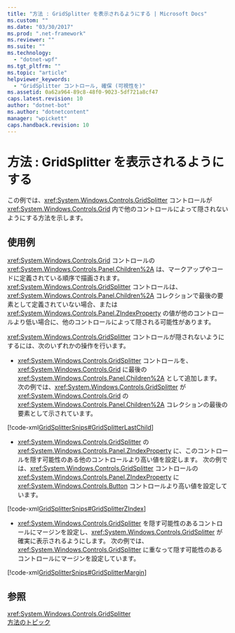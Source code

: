 ```yaml
---
title: "方法 : GridSplitter を表示されるようにする | Microsoft Docs"
ms.custom: ""
ms.date: "03/30/2017"
ms.prod: ".net-framework"
ms.reviewer: ""
ms.suite: ""
ms.technology: 
  - "dotnet-wpf"
ms.tgt_pltfrm: ""
ms.topic: "article"
helpviewer_keywords: 
  - "GridSplitter コントロール, 確保 (可視性を)"
ms.assetid: 0a62a964-89c8-48f0-9023-5df721a8cf47
caps.latest.revision: 10
author: "dotnet-bot"
ms.author: "dotnetcontent"
manager: "wpickett"
caps.handback.revision: 10
---
```

# 方法 : GridSplitter を表示されるようにする
この例では、<xref:System.Windows.Controls.GridSplitter> コントロールが <xref:System.Windows.Controls.Grid> 内で他のコントロールによって隠されないようにする方法を示します。  
  
## 使用例  
 <xref:System.Windows.Controls.Grid> コントロールの <xref:System.Windows.Controls.Panel.Children%2A> は、マークアップやコードに定義されている順序で描画されます。  <xref:System.Windows.Controls.GridSplitter> コントロールは、<xref:System.Windows.Controls.Panel.Children%2A> コレクションで最後の要素として定義されていない場合、または <xref:System.Windows.Controls.Panel.ZIndexProperty> の値が他のコントロールより低い場合に、他のコントロールによって隠される可能性があります。  
  
 <xref:System.Windows.Controls.GridSplitter> コントロールが隠されないようにするには、次のいずれかの操作を行います。  
  
-   <xref:System.Windows.Controls.GridSplitter> コントロールを、<xref:System.Windows.Controls.Grid> に最後の <xref:System.Windows.Controls.Panel.Children%2A> として追加します。  次の例では、<xref:System.Windows.Controls.GridSplitter> が <xref:System.Windows.Controls.Grid> の <xref:System.Windows.Controls.Panel.Children%2A> コレクションの最後の要素として示されています。  
  
 [!code-xml[GridSplitterSnips#GridSplitterLastChild](../../../../samples/snippets/csharp/VS_Snippets_Wpf/GridSplitterSnips/CSharp/Window1.xaml#gridsplitterlastchild)]  
  
-   <xref:System.Windows.Controls.GridSplitter> の <xref:System.Windows.Controls.Panel.ZIndexProperty> に、このコントロールを隠す可能性のある他のコントロールより高い値を設定します。  次の例では、<xref:System.Windows.Controls.GridSplitter> コントロールの <xref:System.Windows.Controls.Panel.ZIndexProperty> に <xref:System.Windows.Controls.Button> コントロールより高い値を設定しています。  
  
 [!code-xml[GridSplitterSnips#GridSplitterZIndex](../../../../samples/snippets/csharp/VS_Snippets_Wpf/GridSplitterSnips/CSharp/Window1.xaml#gridsplitterzindex)]  
  
-   <xref:System.Windows.Controls.GridSplitter> を隠す可能性のあるコントロールにマージンを設定し、<xref:System.Windows.Controls.GridSplitter> が確実に表示されるようにします。  次の例では、<xref:System.Windows.Controls.GridSplitter> に重なって隠す可能性のあるコントロールにマージンを設定しています。  
  
 [!code-xml[GridSplitterSnips#GridSplitterMargin](../../../../samples/snippets/csharp/VS_Snippets_Wpf/GridSplitterSnips/CSharp/Window1.xaml#gridsplittermargin)]  
  
## 参照  
 <xref:System.Windows.Controls.GridSplitter>   
 [方法のトピック](../../../../docs/framework/wpf/controls/gridsplitter-how-to-topics.md)